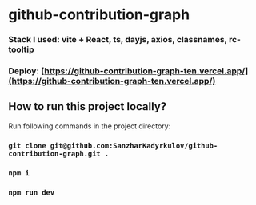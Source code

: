 # github-contribution-graph
### Stack I used: vite + React, ts, dayjs, axios, classnames, rc-tooltip

### Deploy: [https://github-contribution-graph-ten.vercel.app/](https://github-contribution-graph-ten.vercel.app/)

## How to run this project locally?

Run following commands in the project directory:

### `git clone git@github.com:SanzharKadyrkulov/github-contribution-graph.git .`
### `npm i`
### `npm run dev`
